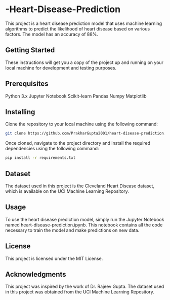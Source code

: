 # -Heart-Disease-Prediction
This project is a heart disease prediction model that uses machine learning algorithms to predict the likelihood of heart disease based on various factors. The model has an accuracy of 88%.

## Getting Started
These instructions will get you a copy of the project up and running on your local machine for development and testing purposes.

## Prerequisites
Python 3.x
Jupyter Notebook
Scikit-learn
Pandas
Numpy
Matplotlib

## Installing
Clone the repository to your local machine using the following command:

```bash
git clone https://github.com/PrakharGupta2001/heart-disease-prediction.git
```
Once cloned, navigate to the project directory and install the required dependencies using the following command:

```bash
pip install -r requirements.txt
```
## Dataset
The dataset used in this project is the Cleveland Heart Disease dataset, which is available on the UCI Machine Learning Repository.

## Usage
To use the heart disease prediction model, simply run the Jupyter Notebook named heart-disease-prediction.ipynb. This notebook contains all the code necessary to train the model and make predictions on new data.

## License
This project is licensed under the MIT License.

## Acknowledgments
This project was inspired by the work of Dr. Rajeev Gupta.
The dataset used in this project was obtained from the UCI Machine Learning Repository.
